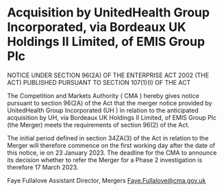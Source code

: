 # Acquisition by UnitedHealth Group Incorporated, via Bordeaux UK Holdings II Limited, of EMIS Group Plc

NOTICE UNDER SECTION 96(2A) OF THE ENTERPRISE ACT 2002 (THE ACT) PUBLISHED PURSUANT TO SECTION 107(1)(I) OF THE ACT

The Competition and Markets Authority ( CMA ) hereby gives notice pursuant to section 96(2A) of the Act that the merger notice provided by UnitedHealth Group Incorporated (UH ) in relation to the anticipated acquisition by UH, via Bordeaux UK Holdings II Limited, of EMIS Group Plc (the Merger) meets the requirements of section 96(2) of the Act.

The initial period defined in section 34ZA(3) of the Act in relation to the Merger will therefore commence on the first working day after the date of this notice, ie on 23 January 2023. The deadline for the CMA to announce its decision whether to refer the Merger for a Phase 2 investigation is therefore 17 March 2023.

Faye Fullalove Assistant Director, Mergers [Faye.Fullalove@cma.gov.uk](mailto:Faye.Fullalove@cma.gov.uk)